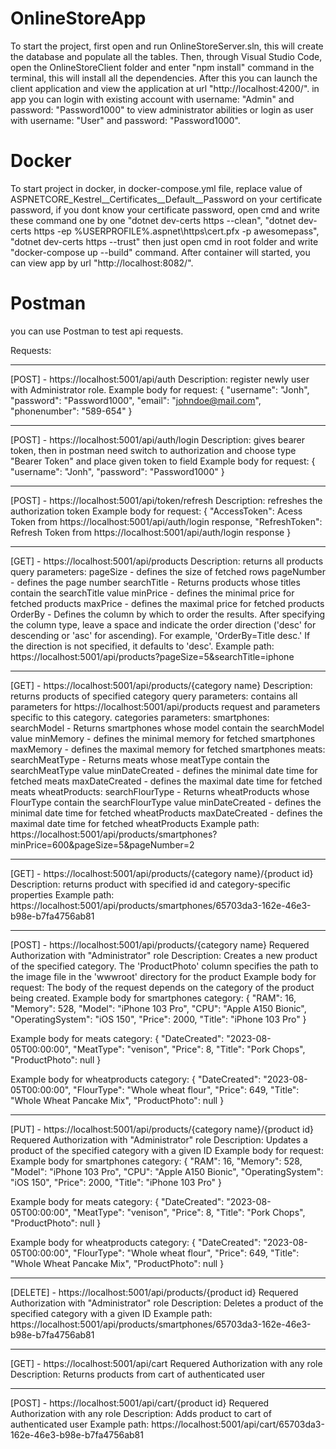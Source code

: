 # OnlineStoreApp
To start the project, first open and run OnlineStoreServer.sln, this will create the database and populate all the tables. Then, through Visual Studio Code, open the OnlineStoreClient folder and enter "npm install" command in the terminal, this will install all the dependencies. After this you can launch the client application and view the application at url "http://localhost:4200/". in app you can login with existing account with username: "Admin" and password: "Password1000" to view administrator abilities or login as user with username: "User" and password: "Password1000".
# Docker
To start project in docker, in docker-compose.yml file, replace value of ASPNETCORE_Kestrel__Certificates__Default__Password on your certificate password, if you dont know your certificate password, open cmd and write these command one by one 
"dotnet dev-certs https --clean", 
"dotnet dev-certs https -ep %USERPROFILE%\.aspnet\https\cert.pfx -p awesomepass", 
"dotnet dev-certs https --trust"
then just open cmd in root folder and write "docker-compose up --build" command. After container will started, you can view app by url "http://localhost:8082/". 
# Postman
you can use Postman to test api requests.

Requests:

------------------------------------------------------------------------------------------------------------------------------------
  [POST] - https://localhost:5001/api/auth
  Description: register newly user with Administrator role.
  Example body for request:
  { 
    "username": "Jonh",
    "password": "Password1000",
    "email": "johndoe@mail.com",
    "phonenumber": "589-654"
  }
  
------------------------------------------------------------------------------------------------------------------------------------
  [POST] - https://localhost:5001/api/auth/login
  Description: gives bearer token, then in postman need switch to authorization and choose type "Bearer Token" and place given token to field
  Example body for request:
  {
    "username": "Jonh",
    "password": "Password1000"
  }

------------------------------------------------------------------------------------------------------------------------------------
  [POST] - https://localhost:5001/api/token/refresh
  Description: refreshes the authorization token
  Example body for request:
  {
    "AccessToken": Acess Token from https://localhost:5001/api/auth/login response,
    "RefreshToken": Refresh Token from https://localhost:5001/api/auth/login response
  }
  
------------------------------------------------------------------------------------------------------------------------------------
  [GET] - https://localhost:5001/api/products
  Description: returns all products
  query parameters:
  pageSize - defines the size of fetched rows
  pageNumber - defines the page number
  searchTitle - Returns products whose titles contain the searchTitle value
  minPrice - defines the minimal price for fetched products
  maxPrice - defines the maximal price for fetched products
  OrderBy - Defines the column by which to order the results. After specifying the column type, leave a space and indicate the order direction ('desc' for descending or 'asc' for ascending). For example, 'OrderBy=Title desc.' If the     direction is not specified, it defaults to 'desc'.
  Example path: https://localhost:5001/api/products?pageSize=5&searchTitle=iphone

------------------------------------------------------------------------------------------------------------------------------------
  [GET] - https://localhost:5001/api/products/{category name}
  Description: returns products of specified category
  query parameters:
  contains all parameters for https://localhost:5001/api/products request and parameters specific to this category.
  categories parameters:
    smartphones:
      searchModel - Returns smartphones whose model contain the searchModel value 
      minMemory - defines the minimal memory for fetched smartphones
      maxMemory - defines the maximal memory for fetched smartphones
    meats:
      searchMeatType - Returns meats whose meatType contain the searchMeatType value 
      minDateCreated - defines the minimal date time for fetched meats
      maxDateCreated - defines the maximal date time for fetched meats
    wheatProducts:
      searchFlourType - Returns wheatProducts whose FlourType contain the searchFlourType value 
      minDateCreated - defines the minimal date time for fetched wheatProducts
      maxDateCreated - defines the maximal date time for fetched wheatProducts
  Example path: https://localhost:5001/api/products/smartphones?minPrice=600&pageSize=5&pageNumber=2

------------------------------------------------------------------------------------------------------------------------------------
  [GET] - https://localhost:5001/api/products/{category name}/{product id}
  Description: returns product with specified id and category-specific properties
  Example path: https://localhost:5001/api/products/smartphones/65703da3-162e-46e3-b98e-b7fa4756ab81

------------------------------------------------------------------------------------------------------------------------------------
  [POST] - https://localhost:5001/api/products/{category name}
  Requered Authorization with "Administrator" role
  Description: Creates a new product of the specified category. The 'ProductPhoto' column specifies the path to the image file in the 'wwwroot' directory for the product
  Example body for request:
  The body of the request depends on the category of the product being created.
  Example body for smartphones category:
  {
    "RAM": 16,
    "Memory": 528,
    "Model": "iPhone 103 Pro",
    "CPU": "Apple A150 Bionic",
    "OperatingSystem": "iOS 150",
    "Price": 2000,
    "Title": "iPhone 103 Pro"
  }

  Example body for meats category:
  {
    "DateCreated": "2023-08-05T00:00:00",
    "MeatType": "venison",
    "Price": 8,
    "Title": "Pork Chops",
    "ProductPhoto": null
  }

  Example body for wheatproducts category:
  {
    "DateCreated": "2023-08-05T00:00:00",
    "FlourType": "Whole wheat flour",
    "Price": 649,
    "Title": "Whole Wheat Pancake Mix",
    "ProductPhoto": null
  }
  
------------------------------------------------------------------------------------------------------------------------------------
  [PUT] - https://localhost:5001/api/products/{category name}/{product id}
  Requered Authorization with "Administrator" role
  Description: Updates a product of the specified category with a given ID
  Example body for request: 
  Example body for smartphones category:
  {
    "RAM": 16,
    "Memory": 528,
    "Model": "iPhone 103 Pro",
    "CPU": "Apple A150 Bionic",
    "OperatingSystem": "iOS 150",
    "Price": 2000,
    "Title": "iPhone 103 Pro"
  }

  Example body for meats category:
  {
    "DateCreated": "2023-08-05T00:00:00",
    "MeatType": "venison",
    "Price": 8,
    "Title": "Pork Chops",
    "ProductPhoto": null
  }

  Example body for wheatproducts category:
  {
    "DateCreated": "2023-08-05T00:00:00",
    "FlourType": "Whole wheat flour",
    "Price": 649,
    "Title": "Whole Wheat Pancake Mix",
    "ProductPhoto": null
  }

------------------------------------------------------------------------------------------------------------------------------------
  [DELETE] - https://localhost:5001/api/products/{product id}
  Requered Authorization with "Administrator" role
  Description: Deletes a product of the specified category with a given ID
  Example path: https://localhost:5001/api/products/smartphones/65703da3-162e-46e3-b98e-b7fa4756ab81

------------------------------------------------------------------------------------------------------------------------------------
  [GET] - https://localhost:5001/api/cart
  Requered Authorization with any role
  Description: Returns products from cart of authenticated user

------------------------------------------------------------------------------------------------------------------------------------
  [POST] - https://localhost:5001/api/cart/{product id}
  Requered Authorization with any role
  Description: Adds product to cart of authenticated user
  Example path: https://localhost:5001/api/cart/65703da3-162e-46e3-b98e-b7fa4756ab81
